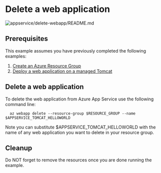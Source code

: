 
# Delete a web application

![appservice/delete-webapp/README.md](https://github.com/manorrock/azure-examples/workflows/appservice/delete-webapp/README.md/badge.svg)

## Prerequisites

This example assumes you have previously completed the following examples:

1. [Create an Azure Resource Group](../group/create/)
1. [Deploy a web application on a managed Tomcat](../tomcat-helloworld/)

## Delete a web application

<!-- workflow.include(0 6 * * 1) -->
<!-- workflow.include(../tomcat-helloworld/README.md) -->

To delete the web application from Azure App Service use the following command
line:

```shell
  az webapp delete --resource-group $RESOURCE_GROUP --name $APPSERVICE_TOMCAT_HELLOWORLD
```

Note you can substitute $APPSERVICE_TOMCAT_HELLOWORLD with the name of any web 
application you want to delete in your resource group.

<!-- workflow.directOnly() 

export RESULT=$(az webapp show --resource-group $RESOURCE_GROUP --name $APPSERVICE_TOMCAT_HELLOWORLD --output tsv --query state)
az group delete --name $RESOURCE_GROUP --yes || true
if [[ "$RESULT" == Running ]]; then
  exit 1
fi

  -->

## Cleanup

Do NOT forget to remove the resources once you are done running the example.
